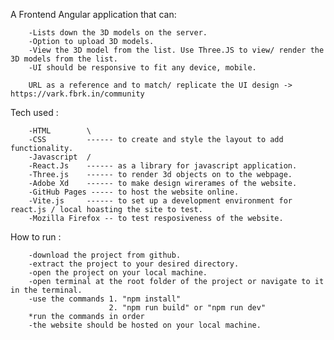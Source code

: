 


A Frontend Angular application that can:

        -Lists down the 3D models on the server.
        -Option to upload 3D models.
        -View the 3D model from the list. Use Three.JS to view/ render the 3D models from the list.
        -UI should be responsive to fit any device, mobile.

        URL as a reference and to match/ replicate the UI design -> https://vark.fbrk.in/community 


Tech used :

        -HTML        \
        -CSS         ------ to create and style the layout to add functionality.
        -Javascript  /
        -React.Js    ------ as a library for javascript application.
        -Three.js    ------ to render 3d objects on to the webpage. 
        -Adobe Xd    ------ to make design wirerames of the website.
        -GitHub Pages ----- to host the website online.
        -Vite.js     ------ to set up a development environment for react.js / local hoasting the site to test.
        -Mozilla Firefox -- to test resposiveness of the website.


How to run :
        
        -download the project from github.
        -extract the project to your desired directory.
        -open the project on your local machine.
        -open terminal at the root folder of the project or navigate to it in the terminal.
        -use the commands 1. "npm install"          
                          2. "npm run build" or "npm run dev"
        *run the commands in order
        -the website should be hosted on your local machine.
                          

